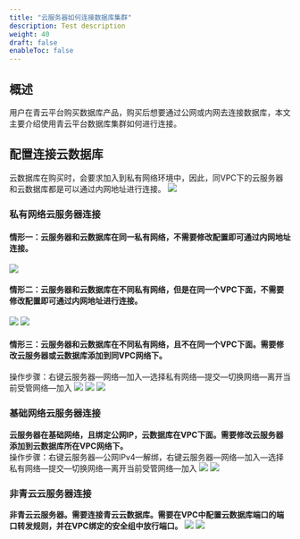 ```yaml
---
title: "云服务器如何连接数据库集群"
description: Test description
weight: 40
draft: false
enableToc: false
---
```


## 概述

用户在青云平台购买数据库产品，购买后想要通过公网或内网去连接数据库，本文主要介绍使用青云平台数据库集群如何进行连接。

## 配置连接云数据库
云数据库在购买时，会要求加入到私有网络环境中，因此，同VPC下的云服务器和云数据库都是可以通过内网地址进行连接。
![](../../_images/instance_connect_cluster1.png)

### 私有网络云服务器连接
#### 情形一：云服务器和云数据库在同一私有网络，不需要修改配置即可通过内网地址连接。
![](../../_images/instance_connect_cluster2.png)

#### 情形二：云服务器和云数据库在不同私有网络，但是在同一个VPC下面，不需要修改配置即可通过内网地址进行连接。
![](../../_images/instance_connect_cluster3.png)
![](../../_images/instance_connect_cluster4.png)

#### 情形三：云服务器和云数据库在不同私有网络，且不在同一个VPC下面。需要修改云服务器或云数据库添加到同VPC网络下。  
操作步骤：右键云服务器—网络—加入—选择私有网络—提交—切换网络—离开当前受管网络—加入
![](../../_images/instance_connect_cluster5.png)
![](../../_images/instance_connect_cluster6.png)
![](../../_images/instance_connect_cluster7.png)

### 基础网络云服务器连接
**云服务器在基础网络，且绑定公网IP，云数据库在VPC下面。需要修改云服务器添加到云数据库所在VPC网络下。**  
操作步骤：右键云服务器—公网IPv4—解绑，右键云服务器—网络—加入—选择私有网络—提交—切换网络—离开当前受管网络—加入
![](../../_images/instance_connect_cluster8.png)
![](../../_images/instance_connect_cluster7.png)

### 非青云云服务器连接
**非青云云服务器。需要连接青云云数据库。需要在VPC中配置云数据库端口的端口转发规则，并在VPC绑定的安全组中放行端口。**
![](../../_images/instance_connect_cluster9.png)
![](../../_images/instance_connect_cluster10.png)
